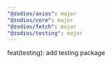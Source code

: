 ```yaml
---
"@zodios/axios": major
"@zodios/core": major
"@zodios/fetch": major
"@zodios/testing": major
---
```


feat(testing): add testing package
